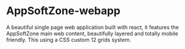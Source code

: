# AppSoftZone-webapp
A beautiful  single page web application built with react,  it features the AppSoftZone main web content, beautifully layered and totally mobile friendly.  This using a CSS custom 12 grids system. 
